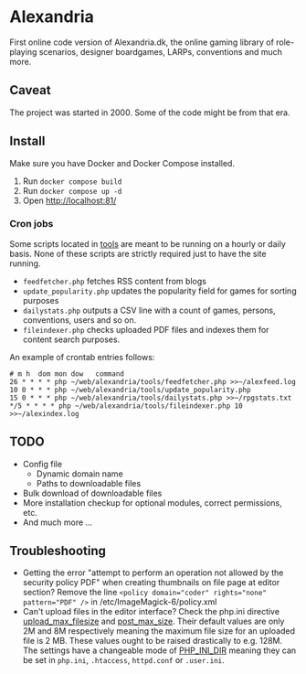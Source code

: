 # Alexandria
First online code version of Alexandria.dk, the online gaming library of role-playing scenarios, designer boardgames, LARPs, conventions and much more.

## Caveat
The project was started in 2000. Some of the code might be from that era.

## Install
Make sure you have Docker and Docker Compose installed. 
1. Run `docker compose build`
2. Run `docker compose up -d`
3. Open [http://localhost:81/](http://localhost:81/)

### Cron jobs
Some scripts located in [tools](tree/master/tools) are meant to be running on a hourly or daily basis. None of these scripts are strictly required just to have the site running.

* `feedfetcher.php` fetches RSS content from blogs
* `update_popularity.php` updates the popularity field for games for sorting purposes
* `dailystats.php` outputs a CSV line with a count of games, persons, conventions, users and so on.
* `fileindexer.php` checks uploaded PDF files and indexes them for content search purposes.

An example of crontab entries follows:

```
# m h  dom mon dow   command
26 * * * * php ~/web/alexandria/tools/feedfetcher.php >>~/alexfeed.log
10 0 * * * php ~/web/alexandria/tools/update_popularity.php
15 0 * * * php ~/web/alexandria/tools/dailystats.php >>~/rpgstats.txt
*/5 * * * * php ~/web/alexandria/tools/fileindexer.php 10 >>~/alexindex.log
```

## TODO
* Config file
  * Dynamic domain name
  * Paths to downloadable files
* Bulk download of downloadable files
* More installation checkup for optional modules, correct permissions, etc.
* And much more ...

## Troubleshooting
- Getting the error "attempt to perform an operation not allowed by the security policy PDF" when creating thumbnails on file page at editor section? Remove the line `<policy domain="coder" rights="none" pattern="PDF" />` in /etc/ImageMagick-6/policy.xml
- Can't upload files in the editor interface? Check the php.ini directive [upload_max_filesize](https://www.php.net/manual/en/ini.core.php#ini.upload-max-filesize) and [post_max_size](https://www.php.net/manual/en/ini.core.php#ini.post-max-size). Their default values are only 2M and 8M respectively meaning the maximum file size for an uploaded file is 2 MB. These values ought to be raised drastically to e.g. 128M. The settings have a changeable mode of [PHP_INI_DIR](https://www.php.net/manual/en/configuration.changes.modes.php) meaning they can be set in `php.ini`, `.htaccess`, `httpd.conf` or `.user.ini`.
